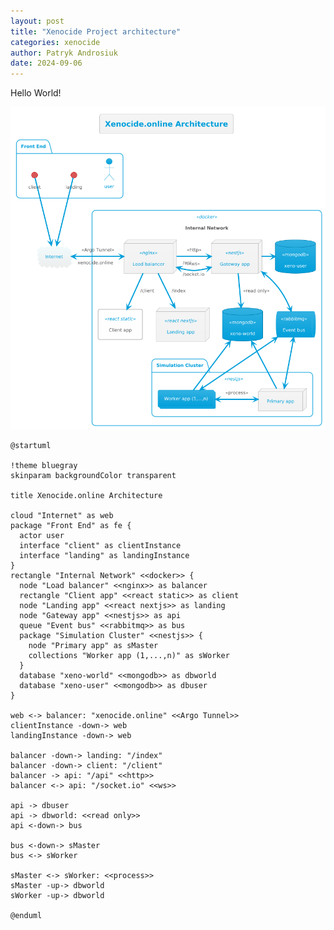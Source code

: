```yaml
---
layout: post
title: "Xenocide Project architecture"
categories: xenocide
author: Patryk Androsiuk
date: 2024-09-06
---
```


Hello World!

<img src="https://raw.githubusercontent.com/duchu-net/blog-pages/main/assets/2024-09-06-xenocide-project-architecture/architecture-diagram.png" alt="Xenocide project architecture diagram"/>


```uml
@startuml

!theme bluegray
skinparam backgroundColor transparent

title Xenocide.online Architecture

cloud "Internet" as web
package "Front End" as fe {
  actor user
  interface "client" as clientInstance
  interface "landing" as landingInstance
}
rectangle "Internal Network" <<docker>> {
  node "Load balancer" <<nginx>> as balancer
  rectangle "Client app" <<react static>> as client
  node "Landing app" <<react nextjs>> as landing
  node "Gateway app" <<nestjs>> as api
  queue "Event bus" <<rabbitmq>> as bus
  package "Simulation Cluster" <<nestjs>> {
    node "Primary app" as sMaster
    collections "Worker app (1,...,n)" as sWorker
  }
  database "xeno-world" <<mongodb>> as dbworld
  database "xeno-user" <<mongodb>> as dbuser
}

web <-> balancer: "xenocide.online" <<Argo Tunnel>> 
clientInstance -down-> web
landingInstance -down-> web

balancer -down-> landing: "/index"
balancer -down-> client: "/client"
balancer -> api: "/api" <<http>>
balancer <-> api: "/socket.io" <<ws>>

api -> dbuser
api -> dbworld: <<read only>>
api <-down-> bus

bus <-down-> sMaster
bus <-> sWorker

sMaster <-> sWorker: <<process>>
sMaster -up-> dbworld
sWorker -up-> dbworld

@enduml
```
